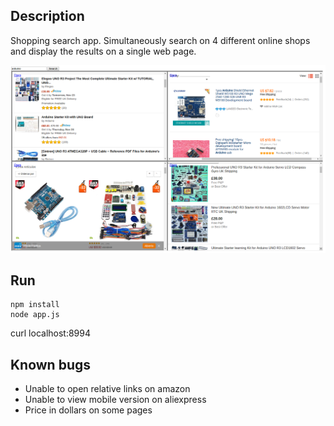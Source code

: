 ## Description

Shopping search app. Simultaneously search on 4 different online shops
and display the results on a single web page.

![/images/sample.png](/images/sample.png)

## Run

```
npm install
node app.js
```

curl localhost:8994

## Known bugs

* Unable to open relative links on amazon
* Unable to view mobile version on aliexpress
* Price in dollars on some pages

